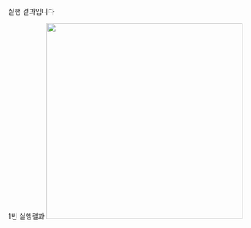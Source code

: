 실행 결과입니다 

1번 실행결과 
<img
src = "https://github.com/Gogumalang/Practical_Project/blob/master/screenshots/%E1%84%89%E1%85%B3%E1%84%8F%E1%85%B3%E1%84%85%E1%85%B5%E1%86%AB%E1%84%89%E1%85%A3%E1%86%BA%202023-09-01%20%E1%84%8B%E1%85%A9%E1%84%92%E1%85%AE%205.04.30.png?raw=true" width = "400">
